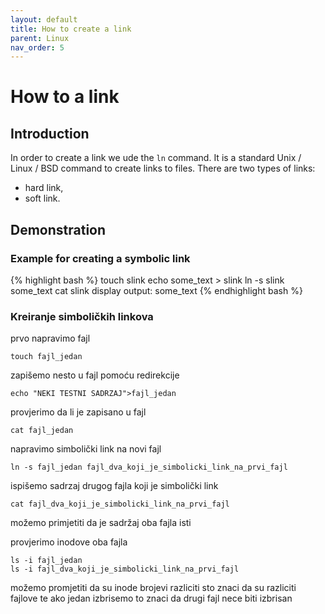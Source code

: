```yaml
---
layout: default
title: How to create a link
parent: Linux
nav_order: 5
---
```


# How to a link

## Introduction

In order to create a link we ude the `ln` command. It is a standard Unix / Linux / BSD command to create links to files. There are two types of links:
* hard link,
* soft link.

## Demonstration

### Example for creating a symbolic link

{% highlight bash %}
touch slink
echo some_text > slink
ln -s slink some_text
cat slink
display output:
some_text
{% endhighlight bash %}

### Kreiranje simboličkih linkova

prvo napravimo fajl

```
touch fajl_jedan
```

zapišemo nesto u fajl pomoću redirekcije

```
echo "NEKI TESTNI SADRZAJ">fajl_jedan
```

provjerimo da li je zapisano u fajl

```
cat fajl_jedan
```

napravimo simbolički link na novi fajl

```
ln -s fajl_jedan fajl_dva_koji_je_simbolicki_link_na_prvi_fajl
```

ispišemo sadrzaj drugog fajla koji je simbolički link

```
cat fajl_dva_koji_je_simbolicki_link_na_prvi_fajl
```

možemo primjetiti da je sadržaj oba fajla isti

provjerimo inodove oba fajla

```
ls -i fajl_jedan
ls -i fajl_dva_koji_je_simbolicki_link_na_prvi_fajl
```

možemo promjetiti da su inode brojevi razliciti sto znaci da su razliciti fajlove te ako jedan izbrisemo to znaci da drugi fajl nece biti izbrisan
